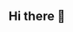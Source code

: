 ## Hi there 👋

<!--

**Here are some ideas to get you started:**

🙋‍♀️ A short introduction - make strange things
🌈 Contribution guidelines - just come in
👩‍💻 Useful resources - we are the only resource
🍿 Fun facts - pepe is cute
🧙 Remember, you can do mighty things with the power of [Markdown](https://docs.github.com/github/writing-on-github/getting-started-with-writing-and-formatting-on-github/basic-writing-and-formatting-syntax)
-->
